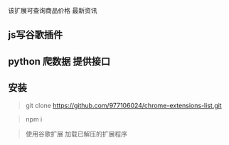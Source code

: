该扩展可查询商品价格 最新资讯

## js写谷歌插件


## python 爬数据 提供接口

## 安装
> git clone https://github.com/977106024/chrome-extensions-list.git

> npm i 

> 使用谷歌扩展 加载已解压的扩展程序